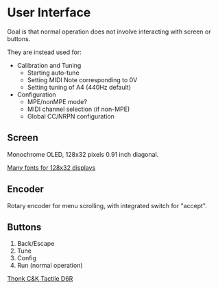 # User Interface

Goal is that normal operation does not involve interacting with screen or buttons.

They are instead used for:

- Calibration and Tuning
  - Starting auto-tune
  - Setting MIDI Note corresponding to 0V
  - Setting tuning of A4 (440Hz default)
- Configuration
  - MPE/nonMPE mode?
  - MIDI channel selection (if non-MPE)
  - Global CC/NRPN configuration

## Screen

Monochrome OLED, 128x32 pixels 0.91 inch diagonal.

[Many fonts for 128x32 displays](https://github.com/datacute/TinyOLED-Fonts/tree/master)

## Encoder

Rotary encoder for menu scrolling, with integrated switch for "accept".

## Buttons

1. Back/Escape
2. Tune
3. Config
4. Run (normal operation)

[Thonk C&K Tactile D6R](https://www.thonk.co.uk/shop/radio-music-switch/)
